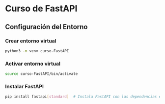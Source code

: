 # Curso de FastAPI

## Configuración del Entorno

### Crear entorno virtual

```bash
python3 -m venv curso-FastAPI
```

### Activar entorno virtual

```bash
source curso-FastAPI/bin/activate
```

### Instalar FastAPI

```bash
pip install fastapi[standard]  # Instala FastAPI con las dependencias estándar como uvicorn para ejecutar el servidor
```
